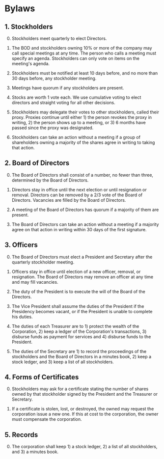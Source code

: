 # Bylaws

## 1. Stockholders

0. Stockholders meet quarterly to elect Directors.

0. The BOD and stockholders owning 10% or more of the company may call special
   meetings at any time. The person who calls a meeting must specify an agenda.
   Stockholders can only vote on items on the meeting's agenda.

0. Stockholders must be notified at least 10 days before, and no more than 30
   days before, any stockholder meeting.

0. Meetings have quorum if any stockholders are present.

0. Stocks are worth 1 vote each. We use cumulative voting to elect directors
   and straight voting for all other decisions.

0. Stockholders may delegate their votes to other stockholders, called their
   proxy. Proxies continue until either 1) the person revokes the proxy in
   writing, 2) the person shows up to a meeting, or 3) 6 months have passed
   since the proxy was designated.

0. Stockholders can take an action without a meeting if a group of shareholders
   owning a majority of the shares agree in writing to taking that action.

## 2. Board of Directors

0. The Board of Directors shall consist of a number, no fewer than three,
   determined by the Board of Directors.

0. Directors stay in office until the next election or until resignation or
   removal. Directors can be removed by a 2/3 vote of the Board of Directors.
   Vacancies are filled by the Board of Directors.

0. A meeting of the Board of Directors has quorum if a majority of them are
   present.

0. The Board of Directors can take an action without a meeting if a majority
   agree on that action in writing within 30 days of the first signature.

## 3. Officers

0. The Board of Directors must elect a President and Secretary after the
   quarterly stockholder meeting.

0. Officers stay in office until election of a new officer, removal, or
   resignation. The Board of Directors may remove an officer at any time and
   may fill vacancies.

0. The duty of the President is to execute the will of the Board of the
   Directors.

0. The Vice President shall assume the duties of the President if the
   Presidency becomes vacant, or if the President is unable to complete his
   duties.

0. The duties of each Treasurer are to 1) protect the wealth of the
   Corporation, 2) keep a ledger of the Corporation's transactions, 3) disburse
   funds as payment for services and 4) disburse funds to the President.

0. The duties of the Secretary are 1) to record the proceedings of the
   stockholders and the Board of Directors in a minutes book, 2) keep a stock
   ledger, and 3) keep a list of all stockholders.

## 4. Forms of Certificates

0. Stockholders may ask for a certificate stating the number of shares owned by
   that stockholder signed by the President and the Treasurer or Secretary.

0. If a certificate is stolen, lost, or destroyed, the owned may request the
   corporation issue a new one. If this at cost to the corporation, the owner
   must compensate the corporation.

## 5. Records

0. The corporation shall keep 1) a stock ledger, 2) a list of all stockholders,
   and 3) a minutes book.
